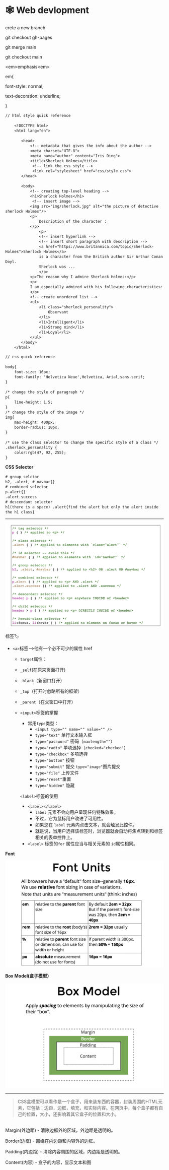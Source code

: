 # 🕸 Web devlopment

crete a new branch

git checkout gh-pages

git merge main

git checkout main



\<em>emphasis\<em>

em{

font-style: normal;

text-decoration: underline;

}

```
// html style quick reference

    <!DOCTYPE html>
    <html lang="en">
       
       <head>
           <!-- metadata that gives the info about the author -->
           <meta charset="UTF-8">
           <meta name="author" content="Iris Ding">
           <title>Sherlock Holmes</title>
            <!-- link the css style -->
            <link rel="stylesheet" href="css/style.css">
       </head>
       
       <body>
           <!-- creating top-level heading -->
           <h1>Sherlock Holmes</h1>
            <!-- insert image -->
           <img src="img/sherlock.jpg" alt="the picture of detective sherlock Holmes"/>
           <p>
               Description of the character :
           </p>
               <p>
               <!-- insert hyperlink -->
               <!-- insert short paragraph with description -->
               <a href="https://www.britannica.com/topic/Sherlock-Holmes">Sherlock Holmes</a>
               is a character from the British author Sir Arthur Conan Doyl.
               Sherlock was ...
               </p>
           <p>The reason why I admire Sherlock Holmes:</p>
           <p>
           I am especially admired with his following characteristics:
           </p>
           <!-- create unordered list -->
           <ul>
               <li class="sherlock_personality">
                   Observant
               </li>
               <li>Intelligent</li>
               <li>Strong mind</li>
               <li>Loyal</li>
           </ul>
       </body>
    </html>
```

```
// css quick reference

body{
    font-size: 16px;
    font-family: 'Helvetica Neue',Helvetica, Arial,sans-serif;
}

/* change the style of paragraph */
p{
    line-height: 1.5;
}
/* change the style of the image */
img{
    max-height: 400px;
    border-radius: 10px;
}

/* use the class selector to change the specific style of a class */
.sherlock_personality {
    color:rgb(47, 92, 255);
}
```

**CSS Selector**

```
# group selctor
h2, .alert, # navbar{} 
# combined selector
p.alert{}
.alert.success
# descendant selector
h1(there is a space) .alert{find the alert but only the alert inside
the h1 class}
```

****

![](<../.gitbook/assets/截屏2022-04-07 上午8.27.12.png>)

标签🏷️



*   `<a>`标签—>他有一个必不可少的属性 href

    * `target`属性：
    * `_self`(在原来页面打开)
    * `_blank`（新窗口打开）
    * `_top`（打开时忽略所有的框架）
    * `_parent`（在父窗口中打开）



    *   `<input>`标签的掌握

        * 常用`type`类型：
          * `<input type="" name="" value="" />`
          * `type="text"` 单行文本输入框
          * `type="password"` 密码（`maxlength=""`）
          * `type="radio"` 单项选择（`checked="checked"`）
          * `type="checkbox"` 多项选择
          * `type="button"` 按钮
          * `type="submit"` 提交 `type="image"`图片提交
          * `type="file"` 上传文件
          * `type="reset"`重置
          * `type="hidden"` 隐藏



        `<label>`标签的使用

        * `<label></label>`
          * `label` 元素不会向用户呈现任何特殊效果。
          * 不过，它为鼠标用户改进了可用性。
          * 如果您在 `label` 元素内点击文本，就会触发此控件。
          * 就是说，当用户选择该标签时，浏览器就会自动将焦点转到和标签相关的表单控件上。
        * `<label>` 标签的`for` 属性应当与相关元素的 `id`属性相同。



**Font**

![](<../.gitbook/assets/截屏2022-04-10 下午9.40.59.png>)

**Box Model(盒子模型）**

![](<../.gitbook/assets/截屏2022-04-10 下午9.51.23.png>)

****

> CSS盒模型可以看作是一个盒子，用来装东西的容器，封装周围的HTML元素，它包括：边距，边框，填充，和实际内容。在网页中，每个盒子都有自己的位置，大小，还影响着其它盒子的位置和大小。

\
Margin(外边距) - 清除边框外的区域，外边距是透明的。&#x20;

Border(边框) - 围绕在内边距和内容外的边框。&#x20;

Padding(内边距) - 清除内容周围的区域，内边距是透明的。&#x20;

Content(内容) - 盒子的内容，显示文本和图

